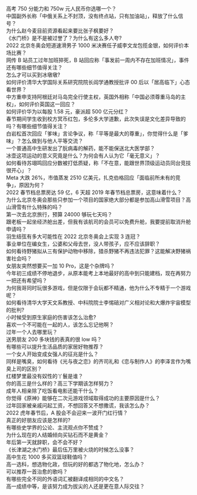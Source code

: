 高考 750 分能力和 750w 元人民币你选哪一个？  
中国副外长称「中俄关系上不封顶，没有终点站，只有加油站」，释放了什么信号？  
为什么赵今麦目前资源看起来要比张子枫要好？  
《水门桥》是不是被过誉了？为什么有这么多人夸?  
2022 北京冬奥会短道速滑男子 1000 米决赛任子威李文龙包揽金银，如何评价本场比赛？  
网传 B 站员工过年加班猝死，B 站回应称「事发前一周内不存在加班情况」，事件还有哪些细节值得关注？  
怎么才可以买到冰墩墩?  
如何评价清华大学国际关系研究院院长阎学通教授批评 00 后以「居高临下」心态看世界？  
中方重申支持阿根廷对马岛完全行使主权，英国外相称「中国必须尊重马岛的主权」，如何评价英国这一回应？  
如何评价华为以每股 1.58 元，豪派超 500 亿元分红？  
春节期间学生收到校方冥币红包，多伦多大学道歉，此次失误是文化差异导致的吗？有哪些细节值得关注？  
白岩松首次回应「爹味」言论争议，称「平等是最大的尊重」，你觉得什么是「爹味」？怎么做到与他人平等交流？  
一个普通高中生研发出了朊病毒的解药，能不能保送北大医学部？  
冰壶这项运动的意义究竟是什么？为何会有人认为它「毫无意义」？  
如何看待苏翊鸣回应分数被打低质疑，称「不在意，能跟世界顶级运动员同台竞技很开心」？  
Meta 大跌 26%，市值蒸发 2510 亿美元，扎克伯格回应「面临前所未有的竞争」，原因为何？  
2022 春节档总票房达 59 亿，6 天超 2019 年春节档总票房，这意味着什么？  
为什么北京冬奥会那些只参加一个项目的国家绝大部分都是参加高山滑雪项目？高山滑雪有什么特殊的吗？  
第一次去北京旅行，预算 24000 够玩七天吗？  
跟老板一起坐经济舱出差，但我有该航司的会员可以免费升舱，我要提前取消升舱申请吗？  
羽生结弦有多大可能性在 2022 北京冬奥会上实现 3 连冠？  
事业单位在编女生，公婆和父母去世，没人带孩子，应不应该辞职？  
如何看待野猪拟从三有保护动物中移除，猎杀野猪不再违法犯罪？这能解决野猪祸害社会吗？  
女朋友突然想要买一加 10 Pro，这是个杂牌吗？  
今年初三成绩不停地退步，从原本能考上本地最好的高中到只能建档，现在再努力一把还有希望吗？  
为何我哥同时玩很多游戏，但是仅限于会玩都不精通，他为什么不专精于一个游戏呢？  
如何看待清华大学天文系教授、中科院院士李惕碚对广义相对论和大爆炸宇宙模型的批判?  
小时候受到原生家庭的伤害该怎么治愈?  
喜欢一个不可能在一起的人，该怎么忘记他啊？  
过年一个人去哪里玩？  
送男朋友 200 多块钱的表真的很 low 吗？  
有哪些可以提升生活品质的家居好物推荐？  
一个女人开始变成女强人的征兆是什么？  
同样是嘴臭，如何看待《光与夜之恋》的齐司礼和《恋与制作人》的李泽言作为嘴臭上司的区别？  
红楼梦里最没有奴性的丫鬟是谁？  
你的高三是什么样的？高三下学期该怎样努力？  
成年人相亲除了吃饭看电影还能干什么？  
你觉得《原神》能够在二次元游戏领域取得成功的主要原因是什么？  
过年回家被亲戚问起工资，不想回答又不想撒谎，我该怎么办？  
2022 虎年春节后，A 股会不会迎来一波开门红行情？  
真正的好朋友应该是怎样的?  
有哪些史学界的公论、主流观点你不赞成？  
为什么现在的人结婚倾向买钻石而不是黄金？  
年后第一天就辞职，会不会不好？  
《长津湖之水门桥》最后伍万里被火烧的时候怎么没事？  
高中生花 1000 多买双篮球鞋值吗？  
高一选科，想选物化政，但玩的好的都选了物化地，怎么办？  
可以推荐一首治愈的歌吗？  
有哪些完全不同的外语词汇被翻译成相同的中文名？  
高一成绩中等，是该努力成为拔尖的人还是更在意人际交往？  
